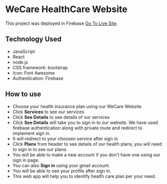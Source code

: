# WeCare HealthCare Website

This project was deployed in Firebase [Go To Live Site](https://wecare-healthcare.web.app/).

## Technology Used
- JavaScript
- React
- node.js
- CSS framework: bootstrap
- Icon: Font Awesome
- Authentication: Firebase

## How to use
- Choose your health insurance plan using our WeCare Website
- Click **Services** to see our services
- Click **See Details** to see details of our services
- Click **See Details** will take you to sign in to our website. We have used firebase authentication along with private route and redirect  to implement sign in.
- It will redirect to your choosen service after sign in 
- Click **Plans** from header to see details of our health plans, you will need to sign in to see our plans. 
- You will be able to make a new account if you don't have one using our sign in page.
- You can also **Sign in** using your gmail account.
- You will be able to see your profile after sign in.
- This web app will help you to identify health care plan per your need.

